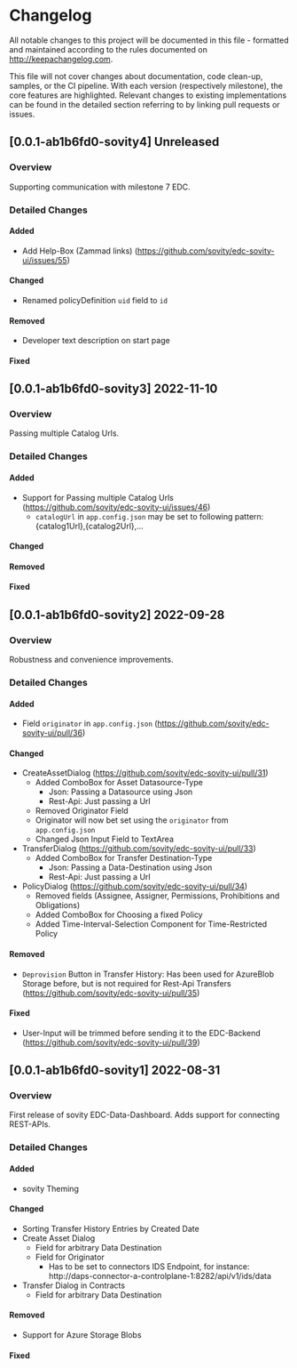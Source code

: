 # Changelog

All notable changes to this project will be documented in this file - formatted and maintained according to the rules
documented on <http://keepachangelog.com>.

This file will not cover changes about documentation, code clean-up, samples, or the CI pipeline. With each version
(respectively milestone), the core features are highlighted. Relevant changes to existing implementations can be found
in the detailed section referring to by linking pull requests or issues.

## [0.0.1-ab1b6fd0-sovity4] Unreleased

### Overview

Supporting communication with milestone 7 EDC.

### Detailed Changes

#### Added
- Add Help-Box (Zammad links) (https://github.com/sovity/edc-sovity-ui/issues/55)

#### Changed
- Renamed policyDefinition `uid` field to `id`

#### Removed
- Developer text description on start page

#### Fixed

## [0.0.1-ab1b6fd0-sovity3] 2022-11-10

### Overview

Passing multiple Catalog Urls.

### Detailed Changes

#### Added
- Support for Passing multiple Catalog Urls (https://github.com/sovity/edc-sovity-ui/issues/46)
  - `catalogUrl` in `app.config.json` may be set to following pattern: {catalog1Url},{catalog2Url},...

#### Changed

#### Removed

#### Fixed

## [0.0.1-ab1b6fd0-sovity2] 2022-09-28

### Overview

Robustness and convenience improvements.

### Detailed Changes

#### Added

- Field `originator` in `app.config.json` (https://github.com/sovity/edc-sovity-ui/pull/36)

#### Changed

- CreateAssetDialog (https://github.com/sovity/edc-sovity-ui/pull/31)
  - Added ComboBox for Asset Datasource-Type
    - Json: Passing a Datasource using Json
    - Rest-Api: Just passing a Url
  - Removed Originator Field
  - Originator will now bet set using the `originator` from `app.config.json`
  - Changed Json Input Field to TextArea
- TransferDialog (https://github.com/sovity/edc-sovity-ui/pull/33)
  - Added ComboBox for Transfer Destination-Type
    - Json: Passing a Data-Destination using Json
    - Rest-Api: Just passing a Url
- PolicyDialog (https://github.com/sovity/edc-sovity-ui/pull/34)
  - Removed fields (Assignee, Assigner, Permissions, Prohibitions and Obligations)
  - Added ComboBox for Choosing a fixed Policy
  - Added Time-Interval-Selection Component for Time-Restricted Policy

#### Removed

- `Deprovision` Button in Transfer History: Has been used for AzureBlob Storage before, but is not required for Rest-Api Transfers (https://github.com/sovity/edc-sovity-ui/pull/35) 

#### Fixed

- User-Input will be trimmed before sending it to the EDC-Backend (https://github.com/sovity/edc-sovity-ui/pull/39)

## [0.0.1-ab1b6fd0-sovity1] 2022-08-31

### Overview

First release of sovity EDC-Data-Dashboard. Adds support for connecting REST-APIs.

### Detailed Changes

#### Added

- sovity Theming

#### Changed

- Sorting Transfer History Entries by Created Date
- Create Asset Dialog
    - Field for arbitrary Data Destination
    - Field for Originator
      - Has to be set to connectors IDS Endpoint, for instance: http://daps-connector-a-controlplane-1:8282/api/v1/ids/data
- Transfer Dialog in Contracts
  - Field for arbitrary Data Destination

#### Removed

- Support for Azure Storage Blobs

#### Fixed
